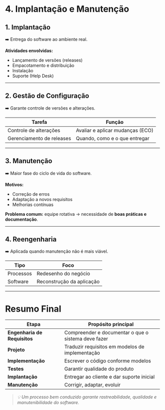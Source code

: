 # **4. Implantação e Manutenção**

## 1. Implantação

➡️ Entrega do software ao ambiente real.

**Atividades envolvidas:**

- Lançamento de versões (releases)
- Empacotamento e distribuição
- Instalação
- Suporte (Help Desk)

---
## 2. Gestão de Configuração

➡️ Garante controle de versões e alterações.

| **Tarefa**                | **Função**                       |
| ------------------------- | -------------------------------- |
| Controle de alterações    | Avaliar e aplicar mudanças (ECO) |
| Gerenciamento de releases | Quando, como e o que entregar    |

---
## 3. Manutenção

➡️ Maior fase do ciclo de vida do software.

**Motivos:**

- Correção de erros
- Adaptação a novos requisitos
- Melhorias contínuas

**Problema comum:** equipe rotativa → necessidade de **boas práticas e documentação**.

---
## 4. Reengenharia

➡️ Aplicada quando manutenção não é mais viável.

| Tipo      | Foco                      |
| --------- | ------------------------- |
| Processos | Redesenho do negócio      |
| Software  | Reconstrução da aplicação |

---
# **Resumo Final**

| Etapa                        | Propósito principal                                 |
| ---------------------------- | --------------------------------------------------- |
| **Engenharia de Requisitos** | Compreender e documentar o que o sistema deve fazer |
| **Projeto**                  | Traduzir requisitos em modelos de implementação     |
| **Implementação**            | Escrever o código conforme modelos                  |
| **Testes**                   | Garantir qualidade do produto                       |
| **Implantação**              | Entregar ao cliente e dar suporte inicial           |
| **Manutenção**               | Corrigir, adaptar, evoluir                          |

> *💡 Um processo bem conduzido garante rastreabilidade, qualidade e manutenibilidade do software.*